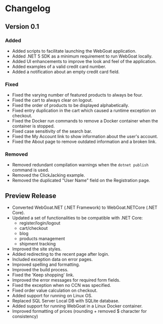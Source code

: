 # Changelog

## Version 0.1
### Added
- Added scripts to facilitate launching the WebGoat application.
- Added .NET 5 SDK as a minimum requirement to run WebGoat locally.
- Added UI enhancements to improve the look and feel of the application.
- Added examples of a valid credit card number.
- Added a notification about an empty credit card field.

### Fixed
- Fixed the varying number of featured products to always be four.
- Fixed the cart to always clear on logout.
- Fixed the order of products to be displayed alphabetically.
- Fixed entry duplication in the cart which caused a runtime exception on checkout.
- Fixed the Docker run commands to remove a Docker container when the container is stopped.
- Fixed case sensitivity of the search bar.
- Fixed the My Account link to show information about the user's account.
- Fixed the About page to remove outdated information and a broken link.

### Removed
- Removed redundant compilation warnings when the `dotnet publish` command is used.
- Removed the ClickJacking example.
- Removed the duplicated "User Name" field on the Registration page.

## Preview Release

- Converted WebGoat.NET (.NET Framework) to WebGoat.NETCore (.NET Core).
- Updated a set of functionalities to be compatible with .NET Core:
    - register/login/logout
    - cart/checkout
    - blog
    - products management
    - shipment tracking
- Improved the site styles.
- Added redirecting to the recent page after login.
- Included exception data on error pages.
- Improved spelling and formatting.
- Improved the build process.
- Fixed the 'Keep shopping' link.
- Improved the error messages for required form fields.
- Fixed the exception when no CCN was specified.
- Fixed order value calculation on checkout.
- Added support for running on Linux OS.
- Replaced SQL Server Local DB with SQLite database.
- Added support for running WebGoat in a Linux Docker container.
- Improved formatting of prices (rounding + removed $ character for consistency)
